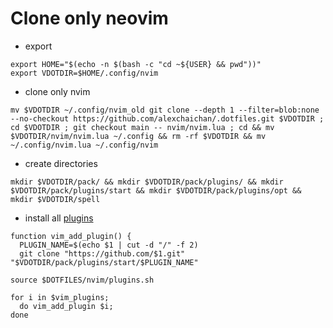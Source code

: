 # Clone only neovim

- export

```
export HOME="$(echo -n $(bash -c "cd ~${USER} && pwd"))"
export VDOTDIR=$HOME/.config/nvim
```

- clone only nvim

`mv $VDOTDIR ~/.config/nvim_old git clone --depth 1 --filter=blob:none --no-checkout https://github.com/alexchaichan/.dotfiles.git $VDOTDIR ; cd $VDOTDIR ; git checkout main -- nvim/nvim.lua ; cd && mv $VDOTDIR/nvim/nvim.lua ~/.config && rm -rf $VDOTDIR && mv ~/.config/nvim.lua ~/.config/nvim`

- create directories

`mkdir $VDOTDIR/pack/ && mkdir $VDOTDIR/pack/plugins/ && mkdir $VDOTDIR/pack/plugins/start && mkdir $VDOTDIR/pack/plugins/opt && mkdir $VDOTDIR/spell`

- install all [plugins](plugins.sh)

```
function vim_add_plugin() {
  PLUGIN_NAME=$(echo $1 | cut -d "/" -f 2)
  git clone "https://github.com/$1.git" "$VDOTDIR/pack/plugins/start/$PLUGIN_NAME"

source $DOTFILES/nvim/plugins.sh

for i in $vim_plugins;
  do vim_add_plugin $i;
done
```
